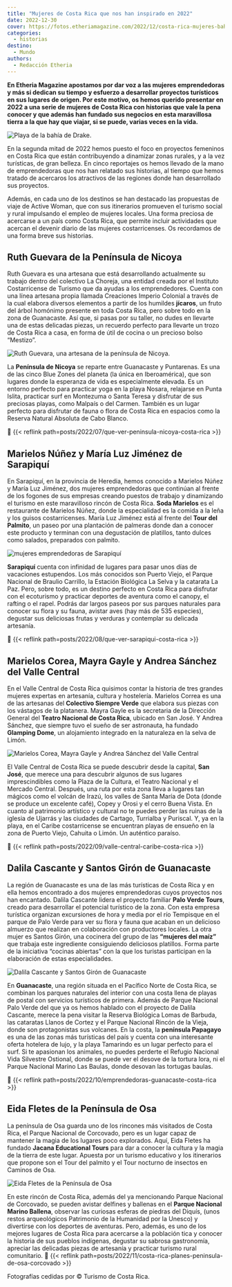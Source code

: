 ```yaml
---
title: "Mujeres de Costa Rica que nos han inspirado en 2022"
date: 2022-12-30
cover: https://fotos.etheriamagazine.com/2022/12/costa-rica-mujeres-bahia-drake-corcovado.jpg
categories: 
  - historias
destino: 
  - Mundo
authors: 
  - Redacción Etheria
---
```


**En Etheria Magazine apostamos por dar voz a las mujeres emprendedoras y más si dedican 
su tiempo y esfuerzo a desarrollar proyectos turísticos en sus lugares de origen. Por 
este motivo, os hemos querido presentar en 2022 a una serie de mujeres de Costa Rica con 
historias que vale la pena conocer y que además han fundado sus negocios en esta 
maravillosa tierra a la que hay que viajar, si se puede, varias veces en la vida.** 

![Playa de la bahía de Drake.](https://fotos.etheriamagazine.com/2022/12/costa-rica-mujeres-bahia-drake-corcovado.jpg "Playa de la bahía de Drake.")

En la segunda mitad de 2022 hemos puesto el foco en proyectos femeninos en Costa Rica 
que están contribuyendo a dinamizar zonas rurales, y a la vez turísticas, de gran 
belleza. En cinco reportajes os hemos llevado de la mano de emprendedoras que nos han 
relatado sus historias, al tiempo que hemos tratado de acercaros los atractivos de las 
regiones donde han desarrollado sus proyectos. 

Además, en cada uno de los destinos se han destacado las propuestas de viaje de Active 
Woman, que con sus itinerarios promueven el turismo social y rural impulsando el empleo 
de mujeres locales. Una forma preciosa de acercarse a un país como Costa Rica, que 
permite incluir actividades que acercan el devenir diario de las mujeres costarricenses. 
Os recordamos de una forma breve sus historias. 

## Ruth Guevara de la Península de Nicoya

Ruth Guevara es una artesana que está desarrollando actualmente su trabajo dentro del 
colectivo La Choreja, una entidad creada por el Instituto Costarricense de Turismo que 
da ayudas a los emprendedores. Cuenta con una línea artesana propia llamada Creaciones 
Imperio Colonial a través de la cual elabora diversos elementos a partir de los humildes 
**jícaros**, un fruto del árbol homónimo presente en toda Costa Rica, pero sobre todo en 
la zona de Guanacaste. Así que, si pasas por su taller, no dudes en llevarte una de 
estas delicadas piezas, un recuerdo perfecto para llevarte un trozo de Costa Rica a 
casa, en forma de útil de cocina o un precioso bolso “Mestizo”. 

![Ruth Guevara, una artesana de la península de Nicoya.](https://fotos.etheriamagazine.com/2022/12/ruth-guevara-nicoya.jpg "Ruth Guevara, una artesana de la península de Nicoya.")

La **Península de Nicoya** se reparte entre Guanacaste y Puntarenas. Es una de las cinco 
Blue Zones del planeta (la única en Iberoamérica), que son lugares donde la esperanza de 
vida es especialmente elevada. Es un entorno perfecto para practicar yoga en la playa 
Nosara, relajarse en Punta Islita, practicar surf en Montezuma o Santa Teresa y 
disfrutar de sus preciosas playas, como Malpaís o del Carmen. También es un lugar 
perfecto para disfrutar de fauna o flora de Costa Rica en espacios como la Reserva 
Natural Absoluta de Cabo Blanco. 

📍 {{< reflink path=posts/2022/07/que-ver-peninsula-nicoya-costa-rica >}} 

## Marielos Núñez y María Luz Jiménez de Sarapiquí

En Sarapiquí, en la provincia de Heredia, hemos conocido a Marielos Núñez y María Luz 
Jiménez, dos mujeres emprendedoras que continúan al frente de los fogones de sus 
empresas creando puestos de trabajo y dinamizando el turismo en este maravilloso rincón 
de Costa Rica. **Soda Marielos** es el restaurante de Marielos Núñez, donde la 
especialidad es la comida a la leña y los guisos costarricenses. María Luz Jiménez está 
al frente del **Tour del Palmito**, un paseo por una plantación de palmeras donde dan a 
conocer este producto y terminan con una degustación de platillos, tanto dulces como 
salados, preparados con palmito. 

![mujeres emprendedoras de Sarapiquí](https://fotos.etheriamagazine.com/2022/12/Marielos-maria-luz-sarapiqui-costa-rica.jpg "Marielos Núñez y María Luz Jiménez de Sarapiquí.")

**Sarapiquí** cuenta con infinidad de lugares para pasar unos días de vacaciones 
estupendos. Los más conocidos son Puerto Viejo, el Parque Nacional de Braulio Carrillo, 
la Estación Biológica La Selva y la catarata La Paz. Pero, sobre todo, es un destino 
perfecto en Costa Rica para disfrutar con el ecoturismo y practicar deportes de aventura 
como el canopy, el rafting o el rapel. Podrás dar largos paseos por sus parques 
naturales para conocer su flora y su fauna, avistar aves (hay más de 535 especies), 
degustar sus deliciosas frutas y verduras y contemplar su delicada artesanía. 

📍 {{< reflink path=posts/2022/08/que-ver-sarapiqui-costa-rica >}} 

## Marielos Corea, Mayra Gayle y Andrea Sánchez del Valle Central

En el Valle Central de Costa Rica quisimos contar la historia de tres grandes mujeres 
expertas en artesanía, cultura y hostelería. Marielos Correa es una de las artesanas del 
**Colectivo Siempre Verde** que elabora sus piezas con los vástagos de la platanera. 
Mayra Gayle es la secretaria de la Dirección General del **Teatro Nacional de Costa 
Rica**, ubicado en San José. Y Andrea Sánchez, que siempre tuvo el sueño de ser 
astronauta, ha fundado **Glamping Dome**, un alojamiento integrado en la naturaleza en 
la selva de Limón. 

![Marielos Corea, Mayra Gayle y Andrea Sánchez del Valle Central](https://fotos.etheriamagazine.com/2022/12/Marielos-Mayra-Andrea-valle-central-costa-rica.jpg "Marielos Corea, Mayra Gayle y Andrea Sánchez del Valle Central.")

El Valle Central de Costa Rica se puede descubrir desde la capital, **San José**, que 
merece una para descubrir algunos de sus lugares imprescindibles como la Plaza de la 
Cultura, el Teatro Nacional y el Mercado Central. Después, una ruta por esta zona lleva 
a lugares tan mágicos como el volcán de Irazú, los valles de Santa María de Dota (donde 
se produce un excelente café), Copey y Orosi y el cerro Buena Vista. En cuanto al 
patrimonio artístico y cultural no te puedes perder las ruinas de la iglesia de Ujarrás 
y las ciudades de Cartago, Turrialba y Puriscal. Y, ya en la playa, en el Caribe 
costarricense se encuentran playas de ensueño en la zona de Puerto Viejo, Cahuita o 
Limón. Un auténtico paraíso. 

📍 {{< reflink path=posts/2022/09/valle-central-caribe-costa-rica >}} 

## Dalila Cascante y Santos Girón de Guanacaste

La región de Guanacaste es una de las más turísticas de Costa Rica y en ella hemos 
encontrado a dos mujeres emprendedoras cuyos proyectos nos han encantado. Dalila 
Cascante lidera el proyecto familiar **Palo Verde Tours**, creado para desarrollar el 
potencial turístico de la zona. Con esta empresa turística organizan excursiones de hora 
y media por el río Tempisque en el parque de Palo Verde para ver su flora y fauna que 
acaban en un delicioso almuerzo que realizan en colaboración con productores locales. La 
otra mujer es Santos Girón, una cocinera del grupo de las **“mujeres del maíz”** que 
trabaja este ingrediente consiguiendo deliciosos platillos. Forma parte de la iniciativa 
“cocinas abiertas” con la que los turistas participan en la elaboración de estas 
especialidades. 

![Dalila Cascante y Santos Girón de Guanacaste](https://fotos.etheriamagazine.com/2022/12/guanacaste-dalila-santos.jpg "Dalila Cascante y Santos Girón de Guanacaste.")

En **Guanacaste**, una región situada en el Pacífico Norte de Costa Rica, se combinan 
los parques naturales del interior con una costa llena de playas de postal con servicios 
turísticos de primera. Además de Parque Nacional Palo Verde del que ya os hemos hablado 
con el proyecto de Dalila Cascante, merece la pena visitar la Reserva Biológica Lomas de 
Barbuda, las cataratas Llanos de Cortez y el Parque Nacional Rincón de la Vieja, donde 
son protagonistas sus volcanes. En la costa, la **península Papagayo** es una de las 
zonas más turísticas del país y cuenta con una interesante oferta hotelera de lujo, y la 
playa Tamarindo es un lugar perfecto para el surf. Si te apasionan los animales, no 
puedes perderte el Refugio Nacional Vida Silvestre Ostional, donde se puede ver el 
desove de la tortura lora, ni el Parque Nacional Marino Las Baulas, donde desovan las 
tortugas baulas. 

📍 {{< reflink path=posts/2022/10/emprendedoras-guanacaste-costa-rica >}} 

## Eida Fletes de la Península de Osa

La península de Osa guarda uno de los rincones más visitados de Costa Rica, el Parque 
Nacional de Corcovado, pero es un lugar capaz de mantener la magia de los lugares poco 
explorados. Aquí, Eida Fletes ha fundado **Jacana Educational Tours** para dar a conocer 
la cultura y la magia de la tierra de este lugar. Apuesta por un turismo educativo y los 
itinerarios que propone son el Tour del palmito y el Tour nocturno de insectos en 
Caminos de Osa. 

![Eida Fletes de la Península de Osa](https://fotos.etheriamagazine.com/2022/12/mujeres-Eida-Fletes-costa-rica.jpg "Eida Fletes de la Península de Osa.")

En este rincón de Costa Rica, además del ya mencionando Parque Nacional de Corcovado, se 
pueden avistar delfines y ballenas en el **Parque Nacional Marino Ballena**, observar 
las curiosas esferas de piedras del Diquís, (unos restos arqueológicos Patrimonio de la 
Humanidad por la Unesco) y divertirse con los deportes de aventuras. Pero, además, es 
uno de los mejores lugares de Costa Rica para acercarse a la población tica y conocer la 
historia de sus pueblos indígenas, degustar su sabrosa gastronomía, apreciar las 
delicadas piezas de artesanía y practicar turismo rural comunitario. 📍 {{< reflink 
path=posts/2022/11/costa-rica-planes-peninsula-de-osa-corcovado >}} 

Fotografías cedidas por © Turismo de Costa Rica.
